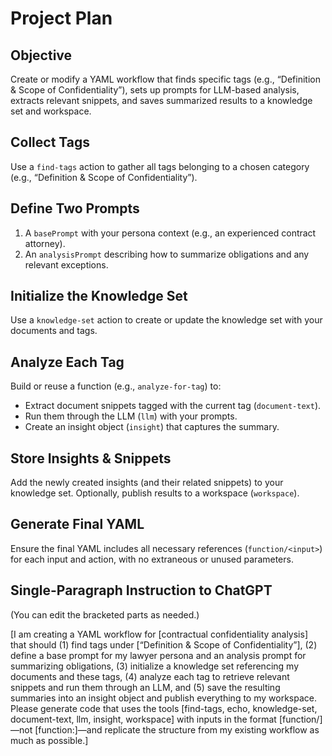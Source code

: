 # Project Plan

## Objective
Create or modify a YAML workflow that finds specific tags (e.g., “Definition & Scope of Confidentiality”), sets up prompts for LLM-based analysis, extracts relevant snippets, and saves summarized results to a knowledge set and workspace.

## Collect Tags
Use a `find-tags` action to gather all tags belonging to a chosen category (e.g., “Definition & Scope of Confidentiality”).

## Define Two Prompts
1. A `basePrompt` with your persona context (e.g., an experienced contract attorney).
2. An `analysisPrompt` describing how to summarize obligations and any relevant exceptions.

## Initialize the Knowledge Set
Use a `knowledge-set` action to create or update the knowledge set with your documents and tags.

## Analyze Each Tag
Build or reuse a function (e.g., `analyze-for-tag`) to:
- Extract document snippets tagged with the current tag (`document-text`).
- Run them through the LLM (`llm`) with your prompts.
- Create an insight object (`insight`) that captures the summary.

## Store Insights & Snippets
Add the newly created insights (and their related snippets) to your knowledge set. Optionally, publish results to a workspace (`workspace`).

## Generate Final YAML
Ensure the final YAML includes all necessary references (`function/<input>`) for each input and action, with no extraneous or unused parameters.

## Single-Paragraph Instruction to ChatGPT
(You can edit the bracketed parts as needed.)

[I am creating a YAML workflow for [contractual confidentiality analysis] that should (1) find tags under [“Definition & Scope of Confidentiality”], (2) define a base prompt for my lawyer persona and an analysis prompt for summarizing obligations, (3) initialize a knowledge set referencing my documents and these tags, (4) analyze each tag to retrieve relevant snippets and run them through an LLM, and (5) save the resulting summaries into an insight object and publish everything to my workspace. Please generate code that uses the tools [find-tags, echo, knowledge-set, document-text, llm, insight, workspace] with inputs in the format [function/<inputName>]—not [function:<inputName>]—and replicate the structure from my existing workflow as much as possible.]